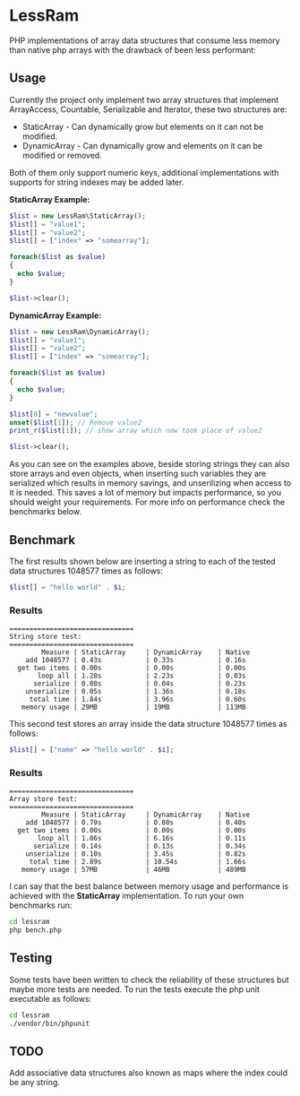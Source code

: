 # LessRam

PHP implementations of array data structures that consume less memory
than native php arrays with the drawback of been less performant:

## Usage

Currently the project only implement two array structures that implement 
ArrayAccess, Countable, Serializable and Iterator, these two structures are:

* StaticArray - Can dynamically grow but elements on it can not be modified.
* DynamicArray - Can dynamically grow and elements on it can be modified or removed.

Both of them only support numeric keys, additional implementations with supports
for string indexes may be added later.

**StaticArray Example:**

```php
$list = new LessRam\StaticArray();
$list[] = "value1";
$list[] = "value2";
$list[] = ["index" => "somearray"];

foreach($list as $value)
{
  echo $value;
}

$list->clear();
```

**DynamicArray Example:**

```php
$list = new LessRam\DynamicArray();
$list[] = "value1";
$list[] = "value2";
$list[] = ["index" => "somearray"];

foreach($list as $value)
{
  echo $value;
}

$list[0] = "newvalue";
unset($list[1]); // Remove value2
print_r($list[1]); // show array which now took place of value2

$list->clear();
```

As you can see on the examples above, beside storing strings they can also
store arrays and even objects, when inserting such variables they are serialized
which results in memory savings, and unserilizing when access to it is needed.
This saves a lot of memory but impacts performance, so you should weight your
requirements. For more info on performance check the benchmarks below.

## Benchmark

The first results shown below are inserting a string to each of the tested 
data structures 1048577 times as follows:

```php
$list[] = "hello world" . $i;
```

### Results

```
===============================
String store test:
===============================
        Measure | StaticArray     | DynamicArray    | Native         
    add 1048577 | 0.43s           | 0.33s           | 0.16s          
  get two items | 0.00s           | 0.00s           | 0.00s          
       loop all | 1.28s           | 2.23s           | 0.03s          
      serialize | 0.08s           | 0.04s           | 0.23s          
    unserialize | 0.05s           | 1.36s           | 0.18s          
     total time | 1.84s           | 3.96s           | 0.60s          
   memory usage | 29MB            | 19MB            | 113MB        
```

This second test stores an array inside the data structure 1048577 times 
as follows:

```php
$list[] = ["name" => "hello world" . $i];
```

### Results

```
===============================
Array store test:
===============================
        Measure | StaticArray     | DynamicArray    | Native         
    add 1048577 | 0.79s           | 0.80s           | 0.40s          
  get two items | 0.00s           | 0.00s           | 0.00s          
       loop all | 1.86s           | 6.16s           | 0.11s          
      serialize | 0.14s           | 0.13s           | 0.34s          
    unserialize | 0.10s           | 3.45s           | 0.82s          
     total time | 2.89s           | 10.54s          | 1.66s          
   memory usage | 57MB            | 46MB            | 489MB              
```

I can say that the best balance between memory usage and performance is 
achieved with the **StaticArray** implementation. To run your own benchmarks run:

```sh
cd lessram
php bench.php
```

## Testing

Some tests have been written to check the reliability of these structures but 
maybe more tests are needed. To run the tests execute the php unit executable 
as follows:

```sh
cd lessram
./vendor/bin/phpunit
```

## TODO

Add associative data structures also known as maps where the index could
be any string.